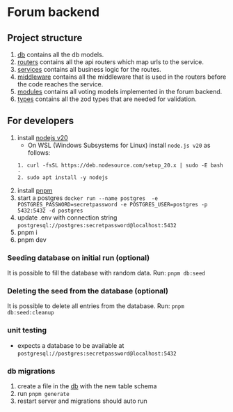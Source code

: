 # Forum backend

## Project structure

1. [db](./src/db/) contains all the db models.
2. [routers](./src/routers/) contains all the api routers which map urls to the service.
3. [services](./src/services/) contains all business logic for the routes.
4. [middleware](./src/middleware/) contains all the middleware that is used in the routers before the code reaches the service.
5. [modules](./src/modules/) contains all voting models implemented in the forum backend.
6. [types](./src/types/) contains all the zod types that are needed for validation.

## For developers

1. install [nodejs v20](https://nodejs.org/en/download)
    - On WSL (Windows Subsystems for Linux) install `node.js v20` as follows:
    ```
    1. curl -fsSL https://deb.nodesource.com/setup_20.x | sudo -E bash -
    2. sudo apt install -y nodejs
    ```
2. install [pnpm](https://pnpm.io/installation#using-npm) 
3. start a postgres `docker run --name postgres  -e POSTGRES_PASSWORD=secretpassword -e POSTGRES_USER=postgres -p 5432:5432 -d postgres`
4. update .env with connection string `postgresql://postgres:secretpassword@localhost:5432`
5. pnpm i
6. pnpm dev

### Seeding database on initial run (optional)

It is possible to fill the database with random data. Run:
```pnpm db:seed```

### Deleting the seed from the database (optional)

It is possible to delete all entries from the database. Run:
```pnpm db:seed:cleanup```

### unit testing

- expects a database to be available at `postgresql://postgres:secretpassword@localhost:5432`

### db migrations

1. create a file in the [db](./src/db/) with the new table schema
2. run `pnpm generate`
3. restart server and migrations should auto run
